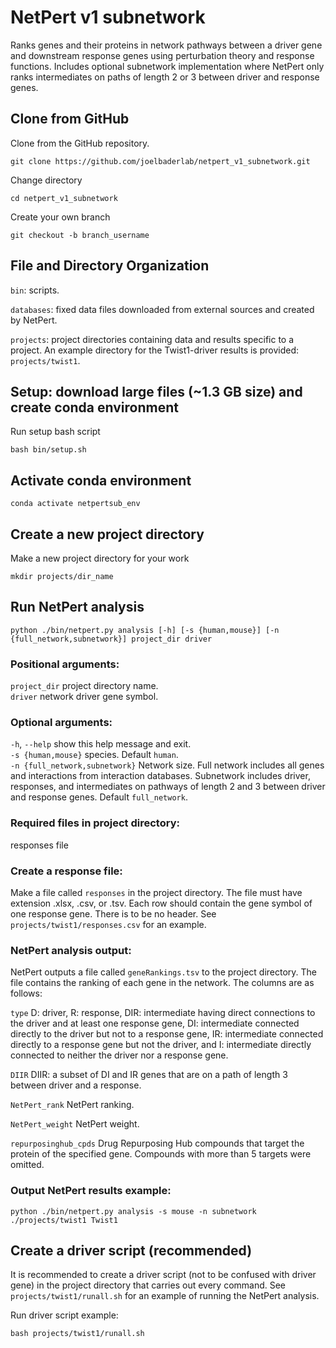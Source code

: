 # NetPert v1 subnetwork
Ranks genes and their proteins in network pathways between a driver gene and downstream response genes using perturbation theory and response functions. Includes optional subnetwork implementation where NetPert only ranks intermediates on paths of length 2 or 3 between driver and response genes. 

## Clone from GitHub

Clone from the GitHub repository.

```shell
git clone https://github.com/joelbaderlab/netpert_v1_subnetwork.git
```

Change directory

```shell
cd netpert_v1_subnetwork
```

Create your own branch

```
git checkout -b branch_username
```

## File and Directory Organization

`bin`: scripts.

`databases`: fixed data files downloaded from external sources and created by NetPert.

`projects`: project directories containing data and results specific to a project. An example directory for the Twist1-driver results is provided: `projects/twist1`.

## Setup: download large files (~1.3 GB size) and create conda environment

Run setup bash script
```shell
bash bin/setup.sh
```

## Activate conda environment

```shell
conda activate netpertsub_env
```

## Create a new project directory

Make a new project directory for your work

```shell
mkdir projects/dir_name 
```

## Run NetPert analysis

```shell
python ./bin/netpert.py analysis [-h] [-s {human,mouse}] [-n {full_network,subnetwork}] project_dir driver
```
### Positional arguments:
`project_dir` project directory name.<br />
`driver` network driver gene symbol.

### Optional arguments:
`-h`, `--help` show this help message and exit.<br />
`-s {human,mouse}` species. Default `human`.<br />
`-n {full_network,subnetwork}` Network size. Full network includes all genes and interactions from interaction databases. Subnetwork includes driver, responses, and intermediates on pathways of length 2 and 3 between driver and response genes. Default `full_network`.

### Required files in project directory:
responses file

### Create a response file:

Make a file called `responses` in the project directory. The file must have extension .xlsx, .csv, or .tsv. Each row should contain the gene symbol of one response gene. There is to be no header. See `projects/twist1/responses.csv` for an example.  

### NetPert analysis output:
NetPert outputs a file called `geneRankings.tsv` to the project directory. The file contains the ranking of each gene in the network. The columns are as follows:

`type` D: driver, R: response, DIR: intermediate having direct connections to the driver and at least one response gene, DI: intermediate connected directly to the driver but not to a response gene, IR: intermediate connected directly to a response gene but not the driver, and I: intermediate directly connected to neither the driver nor a response gene.

`DIIR` DIIR: a subset of DI and IR genes that are on a path of length 3 between driver and a response.

`NetPert_rank` NetPert ranking.

`NetPert_weight` NetPert weight.

`repurposinghub_cpds` Drug Repurposing Hub compounds that target the protein of the specified gene. Compounds with more than 5 targets were omitted. 

### Output NetPert results example:

```shell
python ./bin/netpert.py analysis -s mouse -n subnetwork ./projects/twist1 Twist1
```

## Create a driver script (recommended)

It is recommended to create a driver script (not to be confused with driver gene) in the project directory that carries out every command. See `projects/twist1/runall.sh` for an example of running the NetPert analysis.

Run driver script example:
```shell
bash projects/twist1/runall.sh
```
